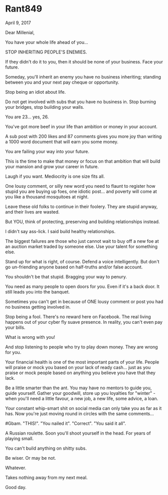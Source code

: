 # Rant849


April 9, 2017

Dear Millenial, 

You have your whole life ahead of you...

STOP INHERITING PEOPLE'S ENEMIES.

If they didn't do it to you, then it should be none of your business. Face your future. 

Someday, you'll inherit an enemy you have no business inheriting; standing between you and your next pay cheque or opportunity.

Stop being an idiot about life.

Do not get involved with subs that you have no business in. Stop burning your bridges, stop building your walls. 

You are 23... yes, 26.

You've got more beef in your life than ambition or money in your account. 

A sub post with 200 likes and 87 comments gives you more joy than writing a 1000 word document that will earn you some money. 

You are failing your way into your future. 

This is the time to make that money or focus on that ambition that will build your mansion and grow your career in future. 

Laugh if you want. Mediocrity is one size fits all. 

One lousy comment, or silly new word you need to flaunt to register how stupid you are buying up foes, one idiotic post... and poverty will come at you like a thousand mosquitoes at night.

Leave these old folks to continue in their foolery. They are stupid anyway, and their lives are wasted.

But YOU, think of protecting, preserving and building relationships instead. 

I didn't say ass-lick. I said build healthy relationships. 

The biggest failures are those who just cannot wait to buy off a new foe at an auction market traded by someone else. Use your talent for something else.

Stand up for what is right, of course. Defend a voice intelligently. But don't go un-friending anyone based on half-truths and/or false account.

You shouldn't be that stupid. Bragging your way to penury.

You need as many people to open doors for you. Even if it's a back door. It still leads you into the banquet.

Sometimes you can't get in because of ONE lousy comment or post you had no business getting involved in.

Stop being a fool. There's no reward here on Facebook. The real living happens out of your cyber fly suave presence. In reality, you can't even pay your bills.

What is wrong with you!

And stop listening to people who try to play down money. They are wrong for you.

Your financial health is one of the most important parts of your life. People will praise or mock you based on your lack of ready cash... just as you praise or mock people based on anything you believe you have that they lack.

Be a little smarter than the ant. You may have no mentors to guide you, guide yourself. Gather your goodwill, store up you loyalties for "winter" - when you'll need a little favour, a new job, a new life, some advice, a loan.

Your constant whip-smart shit on social media can only take you as far as it has. Now you're just moving round in circles with the same comments...

#Gbam. "THIS!". "You nailed it". "Correct". "You said it all".

A Russian roulette. Soon you'll shoot yourself in the head. For years of playing small.

You can't build anything on shitty subs.

Be wiser. Or may be not.

Whatever. 

Takes nothing away from my next meal.

Good day.